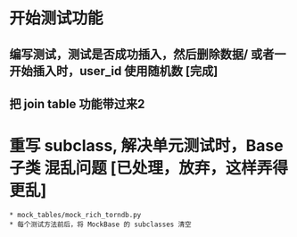 # 开始测试功能
## 编写测试，测试是否成功插入，然后删除数据/ 或者一开始插入时，user_id 使用随机数 [完成]

## 把 join table 功能带过来2

# 重写 __subclass__, 解决单元测试时，Base 子类 混乱问题 [已处理，放弃，这样弄得更乱]
    * mock_tables/mock_rich_torndb.py
    * 每个测试方法前后，将 MockBase 的 subclasses 清空
    